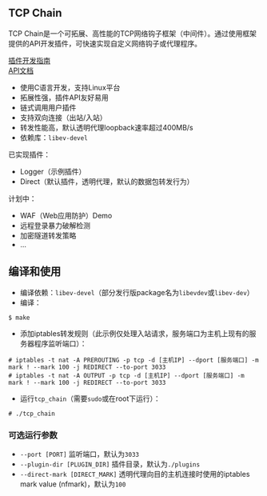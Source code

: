 TCP Chain
---------
TCP Chain是一个可拓展、高性能的TCP网络钩子框架（中间件）。通过使用框架提供的API开发插件，可快速实现自定义网络钩子或代理程序。

[插件开发指南](./docs/plugin_dev_guide.md)  
[API文档](./docs/api.md)

* 使用C语言开发，支持Linux平台
* 拓展性强，插件API友好易用
* 链式调用用户插件
* 支持双向连接（出站/入站）
* 转发性能高，默认透明代理loopback速率超过400MB/s
* 依赖库：`libev-devel`

已实现插件：
* Logger（示例插件）
* Direct（默认插件，透明代理，默认的数据包转发行为）

计划中：
* WAF（Web应用防护）Demo
* 远程登录暴力破解检测
* 加密隧道转发策略
* ...

编译和使用
--------
* 编译依赖：`libev-devel`（部分发行版package名为`libevdev`或`libev-dev`）
* 编译：
```
$ make
```

* 添加iptables转发规则（此示例仅处理入站请求，服务端口为主机上现有的服务器程序监听端口）：
```
# iptables -t nat -A PREROUTING -p tcp -d [主机IP] --dport [服务端口] -m mark ! --mark 100 -j REDIRECT --to-port 3033
# iptables -t nat -A OUTPUT -p tcp -d [主机IP] --dport [服务端口] -m mark ! --mark 100 -j REDIRECT --to-port 3033
```

* 运行`tcp_chain`（需要`sudo`或在root下运行）：
```
# ./tcp_chain
```

### 可选运行参数
* `--port [PORT]` 监听端口，默认为`3033`
* `--plugin-dir [PLUGIN_DIR]` 插件目录，默认为`./plugins`
* `--direct-mark [DIRECT_MARK]` 透明代理向目的主机连接时使用的iptables mark value (nfmark)，默认为`100`
